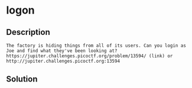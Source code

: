 # logon

## Description
```
The factory is hiding things from all of its users. Can you login as Joe and find what they've been looking at?
https://jupiter.challenges.picoctf.org/problem/13594/ (link) or http://jupiter.challenges.picoctf.org:13594
```

## Solution



